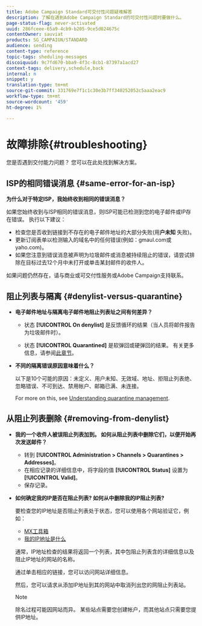 ```yaml
---
title: Adobe Campaign Standard可交付性问题疑难解答
description: 了解在遇到Adobe Campaign Standard的可交付性问题时要做什么。
page-status-flag: never-activated
uuid: 286fceee-65a9-4cb9-b205-9ce5d024675c
contentOwner: sauviat
products: SG_CAMPAIGN/STANDARD
audience: sending
content-type: reference
topic-tags: sheduling-messages
discoiquuid: 9c7fd670-bba9-4f3c-8cb1-87397a1acd27
context-tags: delivery,schedule,back
internal: n
snippet: y
translation-type: tm+mt
source-git-commit: 331769e7f1c1c30e3b7ff340252052c5aaa2eac9
workflow-type: tm+mt
source-wordcount: '459'
ht-degree: 1%

---
```



# 故障排除{#troubleshooting}

您是否遇到交付能力问题？ 您可以在此处找到解决方案。

## ISP的相同错误消息 {#same-error-for-an-isp}

**为什么对于特定ISP，我始终收到相同的错误消息？**

如果您始终收到与ISP相同的错误消息，则ISP可能已检测到您的电子邮件或IP存在错误。 执行以下建议：
* 检查您是否收到链接到不存在的电子邮件地址的大部分失败(用&#x200B;**户未知** 失败)。
* 更新订阅表单以检测输入的域名中的任何错误(例如：gmaul.com或yaho.com)。
* 如果您注意到错误消息被声明为垃圾邮件或消息被持续阻止的错误，请尝试排除在目标过去12个月中未打开或单击某封邮件的收件人。

如果问题仍然存在，请与商业或可交付性服务或Adobe Campaign支持联系。

## 阻止列表与隔离 {#denylist-versus-quarantine}

* **电子邮件地址与隔离电子邮件地阻止列表址之间有何差异？**

   * 状态 **[!UICONTROL On denylist]** 是反馈循环的结果（当人员将邮件报告为垃圾邮件时）。

   * 状态 **[!UICONTROL Quarantined]** 是软弹回或硬弹回的结果。
   有关更多信息，请参阅[此章节](../../sending/using/understanding-quarantine-management.md#quarantine-vs-denylist)。

* **不同的隔离错误原因意味着什么？**

   以下是10个可能的原因：未定义、用户未知、无效域、地址、拒阻止列表绝、忽略错误、不可到达、禁用帐户、邮箱已满、未连接。

   For more on this, see [Understanding quarantine management](../../sending/using/understanding-quarantine-management.md).

## 从阻止列表删除 {#removing-from-denylist}

* **我的一个收件人被误阻止列表加到。 如何从阻止列表中删除它们，以便开始再次发送邮件？**

   * 转到 **[!UICONTROL Administration > Channels > Quarantines > Addresses]**。
   * 在相应记录的详细信息中，将字段的值 **[!UICONTROL Status]** 设置为 **[!UICONTROL Valid]**。
   * 保存记录。

* **如何确定我的IP是否在阻止列表? 如何从中删除我的IP阻止列表?**

   要检查您的IP地址是否阻止列表处于状态，您可以使用各个网站验证它，例如：
   * [MX工具箱](https://mxtoolbox.com/)
   * [我的IP地址是什么](https://whatismyipaddress.com)

   通常，IP地址检查的结果将返回一个列表，其中包阻止列表含的详细信息以及阻止IP地址的网站的名称。

   通过单击相应的链接，您可以访问网站详细信息。

   然后，您可以请求从添加IP地址到其的网站中取消列出您的网阻止列表站。

   >[!NOTE]
   >
   >除名过程可能因网站而异。 某些站点需要您创建帐户，而其他站点只需要您提供IP地址。
